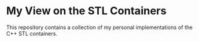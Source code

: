 # My View on the STL Containers
This repository contains a collection of my personal implementations of the C++ STL containers.  
